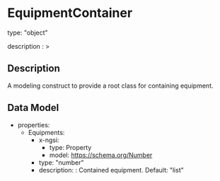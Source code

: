 # EquipmentContainer
type: "object"
description : >
## Description
A modeling construct to provide a root class for containing equipment.

## Data Model
  - properties:
    - Equipments:
      - x-ngsi:
        - type: Property
        - model: https://schema.org/Number
      - type: "number"
      - description: : Contained equipment. Default: "list"
